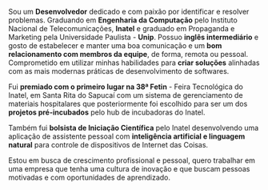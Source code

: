 Sou um **Desenvolvedor** dedicado e com paixão por identificar e resolver problemas. Graduando em **Engenharia da Computação** pelo Instituto Nacional de Telecomunicações, **Inatel** e graduado em Propaganda e Marketing pela Universidade Paulista - **Unip**. Possuo **inglês intermediário** e gosto de estabelecer e manter uma boa comunicação e um **bom relacionamento com membros da equipe**, de forma, remota ou pessoal. Comprometido em utilizar minhas habilidades para **criar soluções** alinhadas com as mais modernas práticas de desenvolvimento de softwares.

Fui **premiado com o primeiro lugar na 38ª Fetin** - Feira Tecnológica do Inatel, em Santa Rita do Sapucaí com um sistema de gerenciamento de materiais hospitalares que posteriormente foi escolhido para ser um dos **projetos pré-incubados** pelo hub de incubadoras do Inatel.

Também fui **bolsista de Iniciação Científica** pelo Inatel desenvolvendo uma aplicação de assistente pessoal com **inteligência artificial e linguagem natural** para controle de dispositivos de Internet das Coisas.

Estou em busca de crescimento profissional e pessoal, quero trabalhar em uma empresa que tenha uma cultura de inovação e que buscam pessoas motivadas e com oportunidades de aprendizado.

